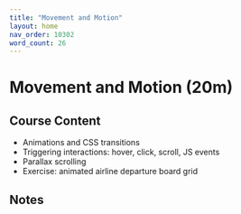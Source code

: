 ```yaml
---
title: "Movement and Motion"
layout: home
nav_order: 10302
word_count: 26
---
```

# Movement and Motion (20m)

## Course Content

- Animations and CSS transitions
- Triggering interactions: hover, click, scroll, JS events
- Parallax scrolling
- Exercise: animated airline departure board grid

## Notes




